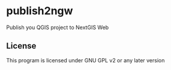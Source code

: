 publish2ngw
===========

Publish you QGIS project to NextGIS Web

License
-------------
This program is licensed under GNU GPL v2 or any later version
